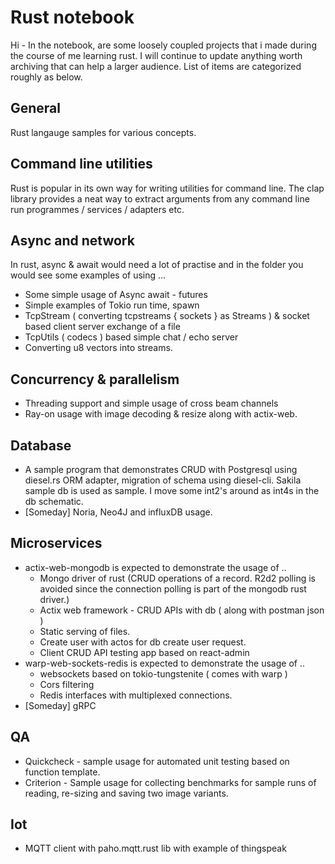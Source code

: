 # Rust notebook

Hi - In the notebook, are some loosely coupled projects that i made during the course of me learning rust. I will continue to update anything worth archiving that can help a larger audience.
List of items are categorized roughly as below.

## General
Rust langauge samples for various concepts.

## Command line utilities

Rust is popular in its own way for writing utilities for command line. The clap library provides a neat way to extract arguments from any command line run programmes / services / adapters etc.

## Async and network
In rust, async & await would need a lot of practise and in the folder you would see some examples of using ...

 - Some simple usage of Async await - futures
 - Simple examples of Tokio run time, spawn  
 - TcpStream ( converting tcpstreams { sockets } as Streams ) & socket based client server exchange of a file
 - TcpUtils ( codecs ) based simple chat / echo server
 - Converting u8 vectors into streams.

## Concurrency & parallelism
- Threading support and simple usage of cross beam channels
- Ray-on usage with image decoding & resize along with actix-web.

## Database
- A sample program that demonstrates CRUD with Postgresql using diesel.rs ORM adapter, migration of schema using diesel-cli. Sakila sample db is used as sample. I move some int2's around as int4s in the db schematic.
- [Someday] Noria, Neo4J and influxDB usage.

## Microservices
- actix-web-mongodb is expected to demonstrate the usage of ..
	- Mongo driver of rust (CRUD operations of a record. R2d2 polling is avoided since the connection polling is part of the mongodb rust driver.)
    - Actix web framework - CRUD APIs with db ( along with postman json )
    - Static serving of files.
    - Create user with actos for db create user request.
    - Client CRUD API testing app based on react-admin
- warp-web-sockets-redis is expected to demonstrate the usage of ..
  - websockets based on tokio-tungstenite ( comes with warp )
  - Cors filtering
  - Redis interfaces with multiplexed connections.
- [Someday] gRPC

## QA
- Quickcheck - sample usage for automated unit testing based on function template.
- Criterion - Sample usage for collecting benchmarks for sample runs of reading, re-sizing and saving two image variants.

## Iot
- MQTT client with paho.mqtt.rust lib with example of thingspeak
